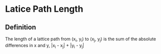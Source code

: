 # Latice Path Length

## Definition

The length of a lattice path from (x<sub>i</sub>, y<sub>i</sub>) to (x<sub>j</sub>, y<sub>j</sub>) is the sum of the absolute differences in x and y, |x<sub>i</sub> - x<sub>j</sub>| + |y<sub>i</sub> - y<sub>j</sub>|